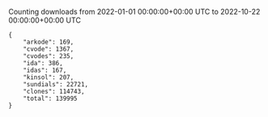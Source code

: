 
Counting downloads from 2022-01-01 00:00:00+00:00 UTC to 2022-10-22 00:00:00+00:00 UTC

```
{
    "arkode": 169,
    "cvode": 1367,
    "cvodes": 235,
    "ida": 386,
    "idas": 167,
    "kinsol": 207,
    "sundials": 22721,
    "clones": 114743,
    "total": 139995
}
```
